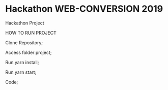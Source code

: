 # Hackathon WEB-CONVERSION 2019

Hackathon Project

HOW TO RUN PROJECT



Clone Repository;

Access folder project;

Run yarn install;

Run yarn start;

Code;
